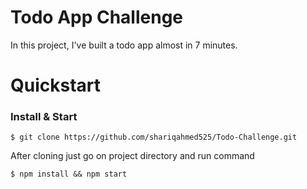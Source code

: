 # Todo App Challenge

In this project, I've built a todo app almost in 7 minutes.

# Quickstart

### Install & Start

    $ git clone https://github.com/shariqahmed525/Todo-Challenge.git
  After cloning just go on project directory and run command 
    
    $ npm install && npm start

    
